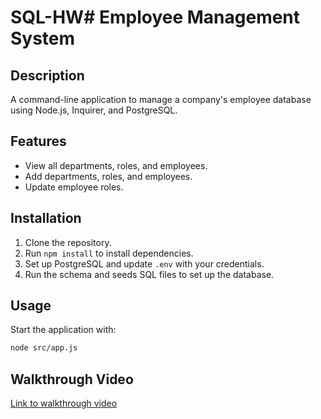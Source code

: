 # SQL-HW# Employee Management System

## Description
A command-line application to manage a company's employee database using Node.js, Inquirer, and PostgreSQL.

## Features
- View all departments, roles, and employees.
- Add departments, roles, and employees.
- Update employee roles.

## Installation
1. Clone the repository.
2. Run `npm install` to install dependencies.
3. Set up PostgreSQL and update `.env` with your credentials.
4. Run the schema and seeds SQL files to set up the database.

## Usage
Start the application with:
```bash
node src/app.js
```

## Walkthrough Video
[Link to walkthrough video](#)